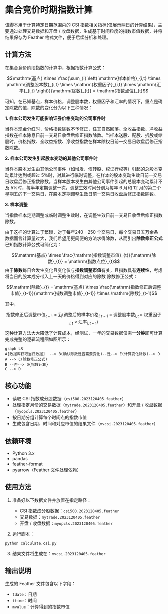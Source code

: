 # 集合竞价时期指数计算

该脚本用于计算特定日期范围内的 CSI 指数相关指标(仅展示两日的计算结果)，主要通过处理交易数据和开盘 / 收盘数据，生成基于时间粒度的指数市值数据，并将结果保存为 Feather 格式文件，便于后续分析和处理。


## 计算方法
在集合竞价阶段指数的计算中，根据指数计算公式：

$$\mathrm{基点} \times \frac{\sum_{i} \left( \mathrm{样本价格}_{i,t} \times \mathrm{调整股本数}_{i,t} \times \mathrm{权重因子}_{i,t} \times \mathrm{汇率}_{i,t} \right)}{\mathrm{除数}_{t}} = \mathrm{指数点位}_{t}$$

可知，在已知基点，样本价格，调整股本数，权重因子和汇率的情况下，重点是确定除数的值，除数的变化分为以下三种情况：

 **1. 样本公司发生可能影响证券价格变动的公司事件时**

当样本现金分红时，价格指数除数不予修正，任其自然回落。全收益指数、净收益指数在样本除息日前一交易日收盘后修正指数除数。当样本送股、配股、拆股或缩股时，价格指数、全收益指数、净收益指数在样本除权日前一交易日收盘后修正指数除数。

 **2. 样本公司发生引起股本变动的其他公司事件时**

当样本股本发生由其他公司事件（如增发、债转股、权证行权等）引起的总股本变动累计达到或超过 5%时，对其进行临时调整，在样本的股本变动生效日前一交易日收盘后修正指数除数。当样本股本发生由其他公司事件引起的总股本变动累计不及 5%时，每半年定期调整一次，调整生效时间分别为每年 6 月和 12 月的第二个星期五的下一交易日，在股本定期调整生效日前一交易日收盘后修正指数除数。

**3. 样本调整**

当指数样本定期调整或临时调整生效时，在调整生效日前一交易日收盘后修正指数除数。

由于这样的计算过于繁琐，对于每年240 - 250 个交易日，每个交易日五万余条数据而言计算量过大，我们希望用更简便的方法求得除数，从而引出**除数修正公式**
已知指数计算公式可简化为：

$$\mathrm{基点} \times \frac{\mathrm{指数调整市值}_{t}}{\mathrm{除数}_{t}} = \mathrm{指数点位}_{t}$$
由于**除数**每日会发生变化且变化仅与**指数调整市值**有关，且指数具有**连续性**，考虑将当日的股本成分带入上一天的价格得到对应的除数
除数修正公式：

$$\mathrm{除数}_{t} = \mathrm{基点} \times \frac{\mathrm{指数修正后调整市值}_{t-1}}{\mathrm{指数调整市值}_{t-1}} \times \mathrm{除数}_{t-1}$$

其中，

$$\mathrm{指数修正后调整市值}_{t-1} = \sum_{i} \left( \mathrm{调整后的样本价格}_{i,t-1} \times \mathrm{调整股本数}_{i,t} \times \mathrm{权重因子}_{i,t} \times \mathrm{汇率}_{i,t-1} \right)$$

这种计算方法大大降低了计算成本，经测试，一年的交易数据仅需**一分钟**即可计算完成完整的逻辑流程图如图所示：
```mermaid
graph LR
A[数据库获取当日数据]  --> B(确认除数是否需要变化)--是--> E(计算变化除数)--> D
A --> C(除数修正公式)
B --否--> D{指数计算}
C --> D
```

## 核心功能

-   读取 CSI 指数成分股数据（`csi500.2023120405.feather`）
-   处理指定月份的交易数据（`mytrade.2023120405.feather`）和开盘 / 收盘数据（`myopcls.2023120405.feather`）
-   按日期分组计算每个时间点的指数市值
-   生成包含日期、时间和对应市值的结果文件（`mvcsi.2023120405.feather`）

## 依赖环境

-   Python 3.x
-   pandas
-   feather-format
-   pyarrow（Feather 文件处理依赖）


## 使用方法

1.  准备好以下数据文件并放置在指定路径：
    
    -   CSI 指数成分股数据：`csi500.2023120405.feather`
    -   交易数据：`mytrade.2023120405.feather`
    -   开盘 / 收盘数据：`myopcls.2023120405.feather`
2.  运行脚本：

```python
python calculate.csi.py
```
3.  结果文件将生成在：`mvcsi.2023120405.feather`


## 输出说明

生成的 Feather 文件包含以下字段：

  

-   `tdate`：日期
-   `ttime`：时间
-   `mvalue`：计算得到的指数市值







